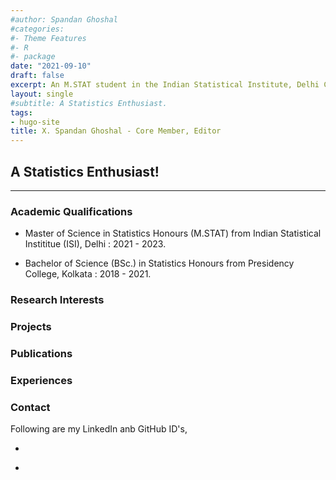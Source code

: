 ```yaml
---
#author: Spandan Ghoshal
#categories:
#- Theme Features
#- R
#- package
date: "2021-09-10"
draft: false
excerpt: An M.STAT student in the Indian Statistical Institute, Delhi Center, mainly interested in High Dimensional Data Analysis, Resampling Methods, etc.
layout: single
#subtitle: A Statistics Enthusiast.
tags:
- hugo-site
title: X. Spandan Ghoshal - Core Member, Editor
---
```


## A Statistics Enthusiast!

---

### Academic Qualifications

* Master of Science in Statistics Honours (M.STAT) from Indian Statistical Instititue (ISI), Delhi : 2021 - 2023.

* Bachelor of Science (BSc.) in Statistics Honours from Presidency College, Kolkata : 2018 - 2021.

### Research Interests


### Projects


### Publications



### Experiences


### Contact

Following are my LinkedIn anb GitHub ID's,

* <a href = "https://www.linkedin.com/in/spandan-ghoshal-809979166/"><i class="fab fa-linkedin-in"></i></a> 

* <a href = "https://github.com/spandy9681"><i class="fab fa-github"></i></a>

